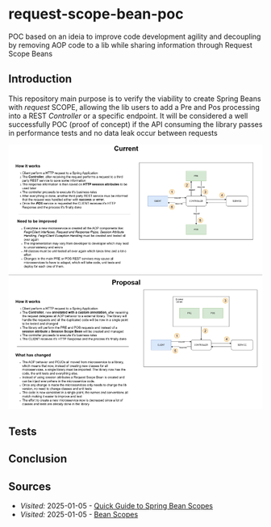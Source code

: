 # request-scope-bean-poc
POC based on an ideia to improve code development agility and decoupling by removing AOP code to a lib while sharing 
information through Request Scope Beans

## Introduction
This repository main purpose is to verify the viability to create Spring Beans with _request_ SCOPE, allowing the lib 
users to add a Pre and Pos processing into a REST _Controller_ or a specific endpoint. 
It will be considered a well successfully POC (proof of concept) if the API consuming the library passes in performance
tests and no data leak occur between requests

<img src="./docs/annotation-poc-pre-pos-en-us.drawio.png">

## Tests

## Conclusion

## Sources

- _Visited:_ 2025-01-05 - [Quick Guide to Spring Bean Scopes](https://www.baeldung.com/spring-bean-scopes)
- _Visited:_ 2025-01-05 - [Bean Scopes](https://docs.spring.io/spring-framework/reference/core/beans/factory-scopes.html)